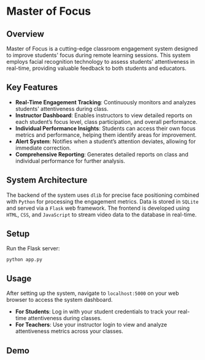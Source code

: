 


# Master of Focus

## Overview
Master of Focus is a cutting-edge classroom engagement system designed to improve students' focus during remote learning sessions. This system employs facial recognition technology to assess students' attentiveness in real-time, providing valuable feedback to both students and educators.

## Key Features

- **Real-Time Engagement Tracking**: Continuously monitors and analyzes students' attentiveness during class.
- **Instructor Dashboard**: Enables instructors to view detailed reports on each student’s focus level, class participation, and overall performance.
- **Individual Performance Insights**: Students can access their own focus metrics and performance, helping them identify areas for improvement.
- **Alert System**: Notifies when a student’s attention deviates, allowing for immediate correction.
- **Comprehensive Reporting**: Generates detailed reports on class and individual performance for further analysis.

## System Architecture

The backend of the system uses `dlib` for precise face positioning combined with `Python` for processing the engagement metrics. Data is stored in `SQLite` and served via a `Flask` web framework. The frontend is developed using `HTML`, `CSS`, and `JavaScript` to stream video data to the database in real-time.

## Setup 
   Run the Flask server:
   ```
   python app.py
   ```

## Usage

After setting up the system, navigate to `localhost:5000` on your web browser to access the system dashboard.

- **For Students**: Log in with your student credentials to track your real-time attentiveness during classes.
- **For Teachers**: Use your instructor login to view and analyze attentiveness metrics across your classes.

## Demo
  


